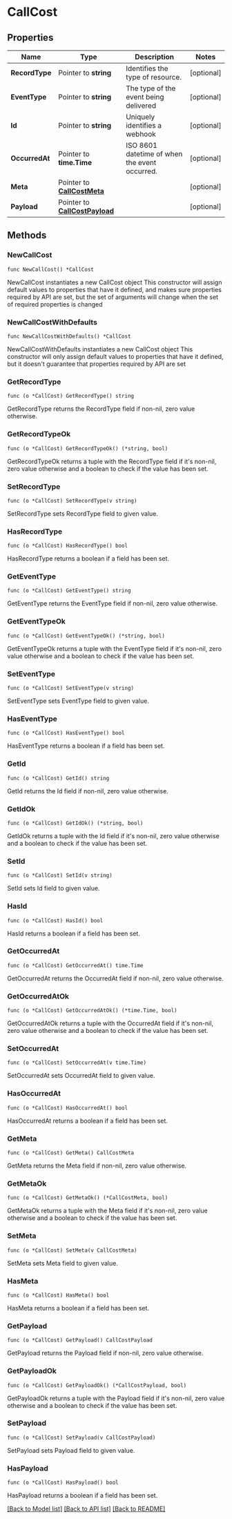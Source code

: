 # CallCost

## Properties

Name | Type | Description | Notes
------------ | ------------- | ------------- | -------------
**RecordType** | Pointer to **string** | Identifies the type of resource. | [optional] 
**EventType** | Pointer to **string** | The type of the event being delivered | [optional] 
**Id** | Pointer to **string** | Uniquely identifies a webhook | [optional] 
**OccurredAt** | Pointer to **time.Time** | ISO 8601 datetime of when the event occurred. | [optional] 
**Meta** | Pointer to [**CallCostMeta**](CallCostMeta.md) |  | [optional] 
**Payload** | Pointer to [**CallCostPayload**](CallCostPayload.md) |  | [optional] 

## Methods

### NewCallCost

`func NewCallCost() *CallCost`

NewCallCost instantiates a new CallCost object
This constructor will assign default values to properties that have it defined,
and makes sure properties required by API are set, but the set of arguments
will change when the set of required properties is changed

### NewCallCostWithDefaults

`func NewCallCostWithDefaults() *CallCost`

NewCallCostWithDefaults instantiates a new CallCost object
This constructor will only assign default values to properties that have it defined,
but it doesn't guarantee that properties required by API are set

### GetRecordType

`func (o *CallCost) GetRecordType() string`

GetRecordType returns the RecordType field if non-nil, zero value otherwise.

### GetRecordTypeOk

`func (o *CallCost) GetRecordTypeOk() (*string, bool)`

GetRecordTypeOk returns a tuple with the RecordType field if it's non-nil, zero value otherwise
and a boolean to check if the value has been set.

### SetRecordType

`func (o *CallCost) SetRecordType(v string)`

SetRecordType sets RecordType field to given value.

### HasRecordType

`func (o *CallCost) HasRecordType() bool`

HasRecordType returns a boolean if a field has been set.

### GetEventType

`func (o *CallCost) GetEventType() string`

GetEventType returns the EventType field if non-nil, zero value otherwise.

### GetEventTypeOk

`func (o *CallCost) GetEventTypeOk() (*string, bool)`

GetEventTypeOk returns a tuple with the EventType field if it's non-nil, zero value otherwise
and a boolean to check if the value has been set.

### SetEventType

`func (o *CallCost) SetEventType(v string)`

SetEventType sets EventType field to given value.

### HasEventType

`func (o *CallCost) HasEventType() bool`

HasEventType returns a boolean if a field has been set.

### GetId

`func (o *CallCost) GetId() string`

GetId returns the Id field if non-nil, zero value otherwise.

### GetIdOk

`func (o *CallCost) GetIdOk() (*string, bool)`

GetIdOk returns a tuple with the Id field if it's non-nil, zero value otherwise
and a boolean to check if the value has been set.

### SetId

`func (o *CallCost) SetId(v string)`

SetId sets Id field to given value.

### HasId

`func (o *CallCost) HasId() bool`

HasId returns a boolean if a field has been set.

### GetOccurredAt

`func (o *CallCost) GetOccurredAt() time.Time`

GetOccurredAt returns the OccurredAt field if non-nil, zero value otherwise.

### GetOccurredAtOk

`func (o *CallCost) GetOccurredAtOk() (*time.Time, bool)`

GetOccurredAtOk returns a tuple with the OccurredAt field if it's non-nil, zero value otherwise
and a boolean to check if the value has been set.

### SetOccurredAt

`func (o *CallCost) SetOccurredAt(v time.Time)`

SetOccurredAt sets OccurredAt field to given value.

### HasOccurredAt

`func (o *CallCost) HasOccurredAt() bool`

HasOccurredAt returns a boolean if a field has been set.

### GetMeta

`func (o *CallCost) GetMeta() CallCostMeta`

GetMeta returns the Meta field if non-nil, zero value otherwise.

### GetMetaOk

`func (o *CallCost) GetMetaOk() (*CallCostMeta, bool)`

GetMetaOk returns a tuple with the Meta field if it's non-nil, zero value otherwise
and a boolean to check if the value has been set.

### SetMeta

`func (o *CallCost) SetMeta(v CallCostMeta)`

SetMeta sets Meta field to given value.

### HasMeta

`func (o *CallCost) HasMeta() bool`

HasMeta returns a boolean if a field has been set.

### GetPayload

`func (o *CallCost) GetPayload() CallCostPayload`

GetPayload returns the Payload field if non-nil, zero value otherwise.

### GetPayloadOk

`func (o *CallCost) GetPayloadOk() (*CallCostPayload, bool)`

GetPayloadOk returns a tuple with the Payload field if it's non-nil, zero value otherwise
and a boolean to check if the value has been set.

### SetPayload

`func (o *CallCost) SetPayload(v CallCostPayload)`

SetPayload sets Payload field to given value.

### HasPayload

`func (o *CallCost) HasPayload() bool`

HasPayload returns a boolean if a field has been set.


[[Back to Model list]](../README.md#documentation-for-models) [[Back to API list]](../README.md#documentation-for-api-endpoints) [[Back to README]](../README.md)


